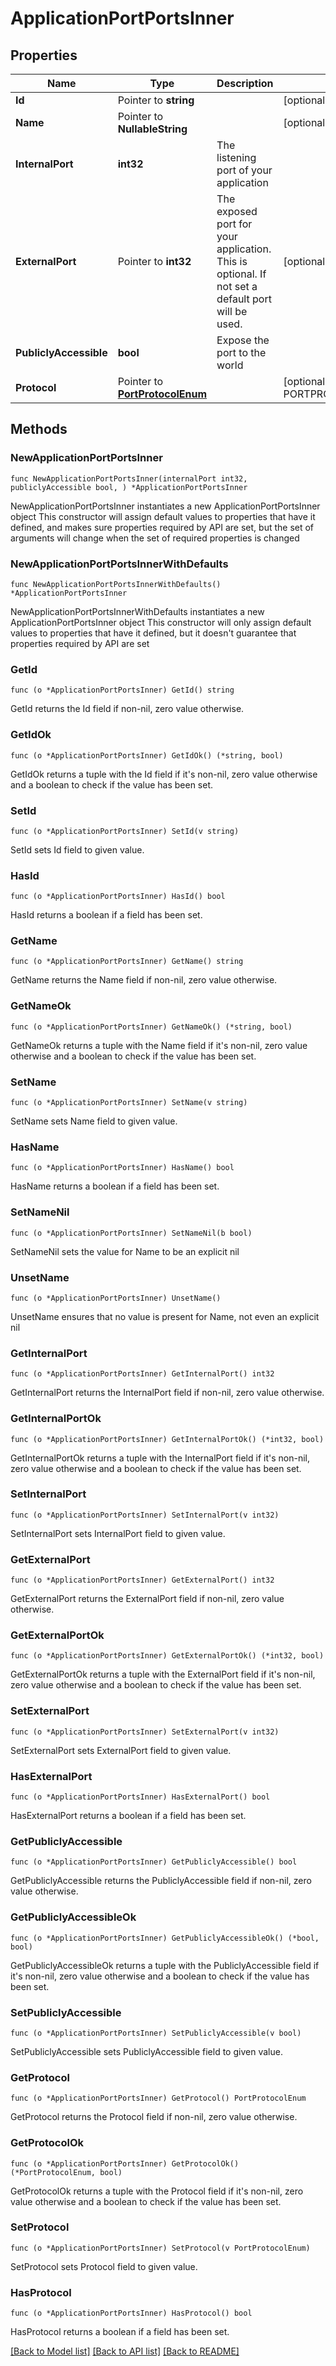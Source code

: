 # ApplicationPortPortsInner

## Properties

Name | Type | Description | Notes
------------ | ------------- | ------------- | -------------
**Id** | Pointer to **string** |  | [optional] 
**Name** | Pointer to **NullableString** |  | [optional] 
**InternalPort** | **int32** | The listening port of your application | 
**ExternalPort** | Pointer to **int32** | The exposed port for your application. This is optional. If not set a default port will be used. | [optional] 
**PubliclyAccessible** | **bool** | Expose the port to the world | 
**Protocol** | Pointer to [**PortProtocolEnum**](PortProtocolEnum.md) |  | [optional] [default to PORTPROTOCOLENUM_HTTP]

## Methods

### NewApplicationPortPortsInner

`func NewApplicationPortPortsInner(internalPort int32, publiclyAccessible bool, ) *ApplicationPortPortsInner`

NewApplicationPortPortsInner instantiates a new ApplicationPortPortsInner object
This constructor will assign default values to properties that have it defined,
and makes sure properties required by API are set, but the set of arguments
will change when the set of required properties is changed

### NewApplicationPortPortsInnerWithDefaults

`func NewApplicationPortPortsInnerWithDefaults() *ApplicationPortPortsInner`

NewApplicationPortPortsInnerWithDefaults instantiates a new ApplicationPortPortsInner object
This constructor will only assign default values to properties that have it defined,
but it doesn't guarantee that properties required by API are set

### GetId

`func (o *ApplicationPortPortsInner) GetId() string`

GetId returns the Id field if non-nil, zero value otherwise.

### GetIdOk

`func (o *ApplicationPortPortsInner) GetIdOk() (*string, bool)`

GetIdOk returns a tuple with the Id field if it's non-nil, zero value otherwise
and a boolean to check if the value has been set.

### SetId

`func (o *ApplicationPortPortsInner) SetId(v string)`

SetId sets Id field to given value.

### HasId

`func (o *ApplicationPortPortsInner) HasId() bool`

HasId returns a boolean if a field has been set.

### GetName

`func (o *ApplicationPortPortsInner) GetName() string`

GetName returns the Name field if non-nil, zero value otherwise.

### GetNameOk

`func (o *ApplicationPortPortsInner) GetNameOk() (*string, bool)`

GetNameOk returns a tuple with the Name field if it's non-nil, zero value otherwise
and a boolean to check if the value has been set.

### SetName

`func (o *ApplicationPortPortsInner) SetName(v string)`

SetName sets Name field to given value.

### HasName

`func (o *ApplicationPortPortsInner) HasName() bool`

HasName returns a boolean if a field has been set.

### SetNameNil

`func (o *ApplicationPortPortsInner) SetNameNil(b bool)`

 SetNameNil sets the value for Name to be an explicit nil

### UnsetName
`func (o *ApplicationPortPortsInner) UnsetName()`

UnsetName ensures that no value is present for Name, not even an explicit nil
### GetInternalPort

`func (o *ApplicationPortPortsInner) GetInternalPort() int32`

GetInternalPort returns the InternalPort field if non-nil, zero value otherwise.

### GetInternalPortOk

`func (o *ApplicationPortPortsInner) GetInternalPortOk() (*int32, bool)`

GetInternalPortOk returns a tuple with the InternalPort field if it's non-nil, zero value otherwise
and a boolean to check if the value has been set.

### SetInternalPort

`func (o *ApplicationPortPortsInner) SetInternalPort(v int32)`

SetInternalPort sets InternalPort field to given value.


### GetExternalPort

`func (o *ApplicationPortPortsInner) GetExternalPort() int32`

GetExternalPort returns the ExternalPort field if non-nil, zero value otherwise.

### GetExternalPortOk

`func (o *ApplicationPortPortsInner) GetExternalPortOk() (*int32, bool)`

GetExternalPortOk returns a tuple with the ExternalPort field if it's non-nil, zero value otherwise
and a boolean to check if the value has been set.

### SetExternalPort

`func (o *ApplicationPortPortsInner) SetExternalPort(v int32)`

SetExternalPort sets ExternalPort field to given value.

### HasExternalPort

`func (o *ApplicationPortPortsInner) HasExternalPort() bool`

HasExternalPort returns a boolean if a field has been set.

### GetPubliclyAccessible

`func (o *ApplicationPortPortsInner) GetPubliclyAccessible() bool`

GetPubliclyAccessible returns the PubliclyAccessible field if non-nil, zero value otherwise.

### GetPubliclyAccessibleOk

`func (o *ApplicationPortPortsInner) GetPubliclyAccessibleOk() (*bool, bool)`

GetPubliclyAccessibleOk returns a tuple with the PubliclyAccessible field if it's non-nil, zero value otherwise
and a boolean to check if the value has been set.

### SetPubliclyAccessible

`func (o *ApplicationPortPortsInner) SetPubliclyAccessible(v bool)`

SetPubliclyAccessible sets PubliclyAccessible field to given value.


### GetProtocol

`func (o *ApplicationPortPortsInner) GetProtocol() PortProtocolEnum`

GetProtocol returns the Protocol field if non-nil, zero value otherwise.

### GetProtocolOk

`func (o *ApplicationPortPortsInner) GetProtocolOk() (*PortProtocolEnum, bool)`

GetProtocolOk returns a tuple with the Protocol field if it's non-nil, zero value otherwise
and a boolean to check if the value has been set.

### SetProtocol

`func (o *ApplicationPortPortsInner) SetProtocol(v PortProtocolEnum)`

SetProtocol sets Protocol field to given value.

### HasProtocol

`func (o *ApplicationPortPortsInner) HasProtocol() bool`

HasProtocol returns a boolean if a field has been set.


[[Back to Model list]](../README.md#documentation-for-models) [[Back to API list]](../README.md#documentation-for-api-endpoints) [[Back to README]](../README.md)



